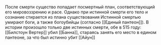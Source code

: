 После смерти существо попадает посмертный план, соответствующий его мировоззрению и расе. Однако при истинной смерти его тело и сознание стирается из плана существования
Истинной смертью умирают боги, а также богоубийцы (согласно [[Единый пантеон]]).
В истории произошло только две истинных смерти, обе в 515 году: [[Билстоун Вертер]] убил [[Банна]], стараясь занять его место в едином пантеоне, за что был истинно убит [[Айун]]
